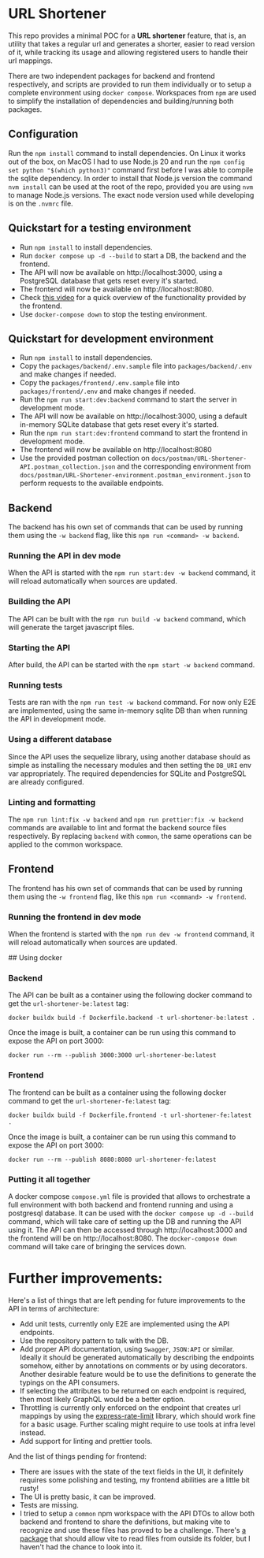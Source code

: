 # URL Shortener

This repo provides a minimal POC for a **URL shortener** feature, that is, an utility that takes a regular url and generates a shorter, easier to read version of it, while tracking its usage and allowing registered users to handle their url mappings.

There are two independent packages for backend and frontend respectively, and scripts are provided to run them individually or to setup a complete environment using `docker compose`. Workspaces from `npm` are used to simplify the installation of dependencies and building/running both packages.

## Configuration

Run the `npm install` command to install dependencies. On Linux it works out of the box, on MacOS I had to use Node.js 20 and run the `npm config set python "$(which python3)"` command first before I was able to compile the sqlite dependency. In order to install that Node.js version the command `nvm install` can be used at the root of the repo, provided you are using `nvm` to manage Node.js versions. The exact node version used while developing is on the `.nvmrc` file.

## Quickstart for a testing environment

- Run `npm install` to install dependencies.
- Run `docker compose up -d --build` to start a DB, the backend and the frontend.
- The API will now be available on http://localhost:3000, using a PostgreSQL database that gets reset every it's started.
- The frontend will now be available on http://localhost:8080.
- Check [this video](https://drive.google.com/file/d/16TCrl1j0vweZ4SU3ygrGxtKI8yMZRnVQ/view?usp=sharing) for a quick overview of the functionality provided by the frontend.
- Use `docker-compose down` to stop the testing environment.

## Quickstart for development environment

- Run `npm install` to install dependencies.
- Copy the `packages/backend/.env.sample` file into `packages/backend/.env` and make changes if needed.
- Copy the `packages/frontend/.env.sample` file into `packages/frontend/.env` and make changes if needed.
- Run the `npm run start:dev:backend` command to start the server in development mode.
- The API will now be available on http://localhost:3000, using a default in-memory SQLite database that gets reset every it's started.
- Run the `npm run start:dev:frontend` command to start the frontend in development mode.
- The frontend will now be available on http://localhost:8080
- Use the provided postman collection on `docs/postman/URL-Shortener-API.postman_collection.json` and the corresponding environment from `docs/postman/URL-Shortener-environment.postman_environment.json` to perform requests to the available endpoints.

## Backend

The backend has his own set of commands that can be used by running them using the `-w backend` flag, like this `npm run <command> -w backend`.

### Running the API in dev mode

When the API is started with the `npm run start:dev -w backend` command, it will reload automatically when sources are updated.

### Building the API

The API can be built with the `npm run build -w backend` command, which will generate the target javascript files.

### Starting the API

After build, the API can be started with the `npm start -w backend` command.

### Running tests

Tests are ran with the `npm run test -w backend` command. For now only E2E are implemented, using the same in-memory sqlite DB than when running the API in development mode.

### Using a different database

Since the API uses the sequelize library, using another database should as simple as installing the necessary modules and then setting the `DB_URI` env var appropriately. The required dependencies for SQLite and PostgreSQL are already configured.

### Linting and formatting

The `npm run lint:fix -w backend` and `npm run prettier:fix -w backend` commands are available to lint and format the backend source files respectively. By replacing `backend` with `common`, the same operations can be applied to the common workspace.

## Frontend

The frontend has his own set of commands that can be used by running them using the `-w frontend` flag, like this `npm run <command> -w frontend`.

### Running the frontend in dev mode

When the frontend is started with the `npm run dev -w frontend` command, it will reload automatically when sources are updated.

## Using docker

### Backend

The API can be built as a container using the following docker command to get the `url-shortener-be:latest` tag:

```shell
docker buildx build -f Dockerfile.backend -t url-shortener-be:latest .
```

Once the image is built, a container can be run using this command to expose the API on port 3000:

```shell
docker run --rm --publish 3000:3000 url-shortener-be:latest
```

### Frontend

The frontend can be built as a container using the following docker command to get the `url-shortener-fe:latest` tag:

```shell
docker buildx build -f Dockerfile.frontend -t url-shortener-fe:latest .
```

Once the image is built, a container can be run using this command to expose the API on port 3000:

```shell
docker run --rm --publish 8080:8080 url-shortener-fe:latest
```

### Putting it all together

A docker compose `compose.yml` file is provided that allows to orchestrate a full environment with both backend and frontend running and using a postgresql database. It can be used with the `docker compose up -d --build` command, which will take care of setting up the DB and running the API using it. The API can then be accessed through http://localhost:3000 and the frontend will be on http://localhost:8080. The `docker-compose down` command will take care of bringing the services down.

# Further improvements:

Here's a list of things that are left pending for future improvements to the API in terms of architecture:

- Add unit tests, currently only E2E are implemented using the API endpoints.
- Use the repository pattern to talk with the DB.
- Add proper API documentation, using `Swagger`, `JSON:API` or similar. Ideally it should be generated automatically by describing the endpoints somehow, either by annotations on comments or by using decorators. Another desirable feature would be to use the definitions to generate the typings on the API consumers.
- If selecting the attributes to be returned on each endpoint is required, then most likely GraphQL would be a better option.
- Throttling is currently only enforced on the endpoint that creates url mappings by using the [express-rate-limit](https://www.npmjs.com/package/express-rate-limit) library, which should work fine for a basic usage. Further scaling might require to use tools at infra level instead.
- Add support for linting and prettier tools.

And the list of things pending for frontend:

- There are issues with the state of the text fields in the UI, it definitely requires some polishing and testing, my frontend abilities are a little bit rusty!
- The UI is pretty basic, it can be improved.
- Tests are missing.
- I tried to setup a `common` npm workspace with the API DTOs to allow both backend and frontend to share the definitions, but making vite to recognize and use these files has proved to be a challenge. There's [a package](https://www.npmjs.com/package/vite-tsconfig-paths) that should allow vite to read files from outside its folder, but I haven't had the chance to look into it.
